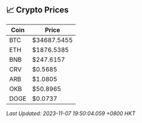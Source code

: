 ## 📈 Crypto Prices

| Coin | Price |
| ---- | ----- |
| BTC | $34687.5455 |
| ETH | $1876.5385 |
| BNB | $247.6157 |
| CRV | $0.5685 |
| ARB | $1.0805 |
| OKB | $50.8965 |
| DOGE | $0.0737 |

_Last Updated: 2023-11-07 19:50:04.059 +0800 HKT_